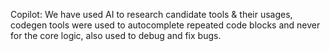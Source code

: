 Copilot: We have used AI to research candidate tools & their usages, codegen tools were used to autocomplete repeated code blocks and never for the core logic, also used to debug and fix bugs.
